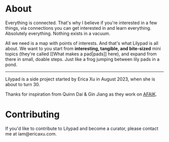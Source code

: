 # About

Everything is connected. That's why I believe if you're interested in a few things, via connections you can get interested in and learn everything. Absolutely everything. Nothing exists in a vacuum.

All we need is a map with points of interests. And that's what Lilypad is all about. We want to you start from **interesting, tangible, and bite-sized** mini topics (they're called [[What makes a pad|pads]] here), and expand from there in small, doable steps. Just like a frog jumping between lily pads in a pond.

---

Lilypad is a side project started by Erica Xu in August 2023, when she is about to turn 30.

Thanks for inspiration from Quinn Dai & Gin Jiang as they work on [AFAIK](https://afaik.io/).

# Contributing

If you'd like to contribute to Lilypad and become a curator, please contact me at i<!--stop spammers-->a<!--stop spammers-->m<!--stop spammers-->@<!--stop spammers-->e<!--stop spammers-->r<!--stop spammers-->i<!--stop spammers-->c<!--stop spammers-->a<!--stop spammers-->x<!--stop spammers-->u<!--stop spammers-->.<!--stop spammers-->c<!--stop spammers-->o<!--stop spammers-->m.
